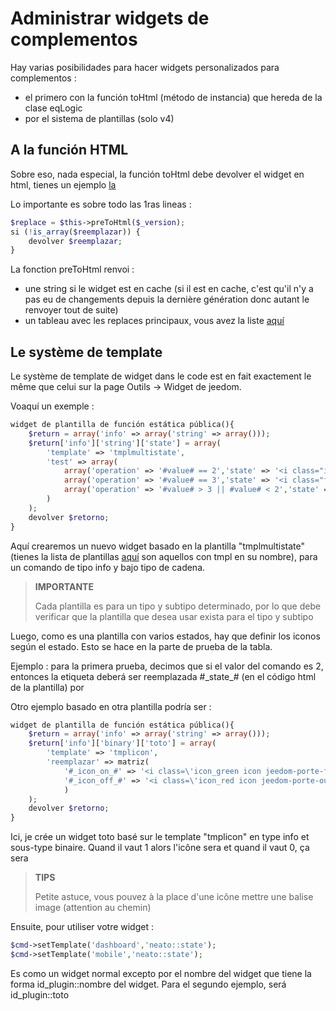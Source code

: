 # Administrar widgets de complementos

Hay varias posibilidades para hacer widgets personalizados para complementos :

- el primero con la función toHtml (método de instancia) que hereda de la clase eqLogic
- por el sistema de plantillas (solo v4)

## A la función HTML

Sobre eso, nada especial, la función toHtml debe devolver el widget en html, tienes un ejemplo [la](https://github.com/jeedom/plugin-weather/blob/beta/core/class/weather.class.php#L647)

Lo importante es sobre todo las 1ras lineas :

````php
$replace = $this->preToHtml($_version);
si (!is_array($reemplazar)) {
	devolver $reemplazar;
}
````

La fonction preToHtml renvoi :

- une string si le widget est en cache (si il est en cache, c'est qu'il n'y a pas eu de changements depuis la dernière génération donc autant le renvoyer tout de suite)
- un tableau avec les replaces principaux, vous avez la liste [aquí](https://github.com/jeedom/core/blob/alpha/core/class/eqLogic.class.php#L663)

## Le système de template

Le système de template de widget dans le code est en fait exactement le même que celui sur la page Outils -> Widget de jeedom.

Voaquí un exemple :

````php
widget de plantilla de función estática pública(){
	$return = array('info' => array('string' => array()));
	$return['info']['string']['state'] = array(
		'template' => 'tmplmultistate',
		'test' => array(
			array('operation' => '#value# == 2','state' => '<i class="icon maison-vacuum6"></i>'),
			array('operation' => '#value# == 3','state' => '<i class="fa fa-pause"></i>'),
			array('operation' => '#value# > 3 || #value# < 2','state' => '<i class="fa fa-home"></i>')
		)
	);
	devolver $retorno;
}
````

Aquí crearemos un nuevo widget basado en la plantilla "tmplmultistate" (tienes la lista de plantillas [aquí](https://github.com/jeedom/core/tree/alpha/core/template/dashboard) son aquellos con tmpl en su nombre), para un comando de tipo info y bajo tipo de cadena.

> **IMPORTANTE**
>
> Cada plantilla es para un tipo y subtipo determinado, por lo que debe verificar que la plantilla que desea usar exista para el tipo y subtipo

Luego, como es una plantilla con varios estados, hay que definir los iconos según el estado. Esto se hace en la parte de prueba de la tabla.

Ejemplo : para la primera prueba, decimos que si el valor del comando es 2, entonces la etiqueta deberá ser reemplazada #\_state_# (en el código html de la plantilla) por </i>

Otro ejemplo basado en otra plantilla podría ser :

````php
widget de plantilla de función estática pública(){
	$return = array('info' => array('string' => array()));
	$return['info']['binary']['toto'] = array(
		'template' => 'tmplicon',
		'reemplazar' => matriz(
			'#_icon_on_#' => '<i class=\'icon_green icon jeedom-porte-ferme\'></i>',
			'#_icon_off_#' => '<i class=\'icon_red icon jeedom-porte-ouverte\'></i>'
			)
	);
	devolver $retorno;
}
````

Ici, je crée un widget toto basé sur le template "tmplicon" en type info et sous-type binaire. Quand il vaut 1 alors l'icône sera <i class='icon_green icon jeedom-porte-ferme'></i> et quand il vaut 0, ça sera <i class='icon_red icon jeedom-porte-ouverte'></i>

>**TIPS**
>
> Petite astuce, vous pouvez à la place d'une icône mettre une balise image (attention au chemin)

Ensuite, pour utiliser votre widget :

````php
$cmd->setTemplate('dashboard','neato::state');
$cmd->setTemplate('mobile','neato::state');
````

Es como un widget normal excepto por el nombre del widget que tiene la forma id_plugin::nombre del widget. Para el segundo ejemplo, será id_plugin::toto


